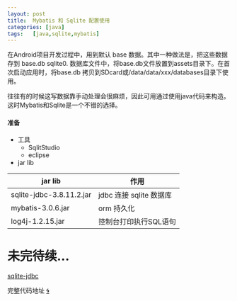 ```yaml
---
layout: post
title:  Mybatis 和 Sqlite 配置使用
categories: [java]
tags:	[java,sqlite,mybatis]
---
```

<p> 在Android项目开发过程中，用到默认 base 数据。其中一种做法是，把这些数据存到 base.db sqlite0.
数据库文件中，将base.db文件放置到assets目录下。在首次启动应用时，将base.db 拷贝到SDcard或/data/data/xxx/databases目录下使用。
</p>
<p>
	往往有的时候这写数据靠手动处理会很麻烦，因此可用通过使用java代码来构造。这时Mybatis和Sqlite是一个不错的选择。
</p>

#### 准备
*	工具
	-	SqlitStudio
	-	eclipse
* 	 jar lib

jar lib                  |作用
------------             | -------------
sqlite-jdbc-3.8.11.2.jar | jdbc 连接 sqlite 数据库
mybatis-3.0.6.jar        | orm 持久化
log4j-1.2.15.jar         | 控制台打印执行SQL语句

# 未完待续...
[sqlite-jdbc](https://github.com/xerial/sqlite-jdbc)

完整代码地址 [:cyclone:](https://github.com/liaodongxiaoxiao/MybatisSqlite)